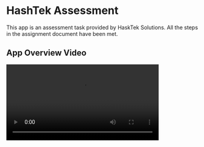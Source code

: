 # HashTek Assessment

This app is an assessment task provided by HaskTek Solutions. All the steps in the assignment document have been met.


## App Overview Video

<video src="recording/HaskTek Solutions Assignment.mp4" controls  width=400/>



## Installation

To get started with this project, follow these steps:

- Clone the project to your local machine.
- Open the project in your preferred IDE or text editor.
- Run flutter pub get to install the required dependencies.